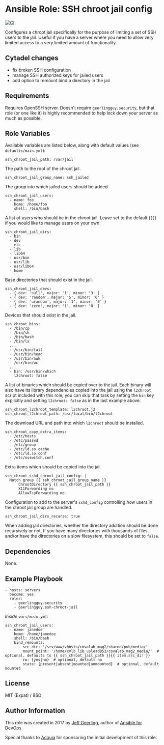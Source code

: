 # Ansible Role: SSH chroot jail config

[![CI](https://github.com/geerlingguy/ansible-role-ssh-chroot-jail/workflows/CI/badge.svg?event=push)](https://github.com/geerlingguy/ansible-role-ssh-chroot-jail/actions?query=workflow%3ACI)

Configures a chroot jail specifically for the purpose of limiting a set of SSH users to the jail. Useful if you have a server where you need to allow very limited access to a very limited amount of functionality.


## Cytadel changes

- fix broken SSH configuration
- manage SSH authorized keys for jailed users
- add option to remount bind a directory in the jail

## Requirements

Requires OpenSSH server. Doesn't require `geerlingguy.security`, but that role (or one like it) is highly recommended to help lock down your server as much as possible.

## Role Variables

Available variables are listed below, along with default values (see `defaults/main.yml`):

    ssh_chroot_jail_path: /var/jail

The path to the root of the chroot jail.

    ssh_chroot_jail_group_name: ssh_jailed

The group into which jailed users should be added.

    ssh_chroot_jail_users:
      - name: foo
        home: /home/foo
        shell: /bin/bash

A list of users who should be in the chroot jail. Leave set to the default (`[]`) if you would like to manage users on your own.

    ssh_chroot_jail_dirs:
      - bin
      - dev
      - etc
      - lib
      - lib64
      - usr/bin
      - usr/lib
      - usr/lib64
      - home

Base directories that should exist in the jail.

    ssh_chroot_jail_devs:
      - { dev: 'null', major: '1', minor: '3' }
      - { dev: 'random', major: '5', minor: '0' }
      - { dev: 'urandom', major: '1', minor: '5' }
      - { dev: 'zero', major: '1', minor: '8' }

Devices that should exist in the jail.

    ssh_chroot_bins:
      - /bin/cp
      - /bin/sh
      - /bin/bash
      - /bin/ls
      ...
      - /usr/bin/tail
      - /usr/bin/head
      - /usr/bin/awk
      - /usr/bin/wc
      ...
      - bin: /usr/bin/which
        l2chroot: false

A list of binaries which should be copied over to the jail. Each binary will also have its library dependencies copied into the jail using the `l2chroot` script included with this role; you can skip that task by setting the `bin` key explicitly and setting `l2chroot: false` as in the last example above.

    ssh_chroot_l2chroot_template: l2chroot.j2
    ssh_chroot_l2chroot_path: /usr/local/bin/l2chroot

The download URL and path into which `l2chroot` should be installed.

    ssh_chroot_copy_extra_items:
      - /etc/hosts
      - /etc/passwd
      - /etc/group
      - /etc/ld.so.cache
      - /etc/ld.so.conf
      - /etc/nsswitch.conf

Extra items which should be copied into the jail.

    ssh_chroot_sshd_chroot_jail_config: |
      Match group {{ ssh_chroot_jail_group_name }}
          ChrootDirectory {{ ssh_chroot_jail_path }}
          X11Forwarding no
          AllowTcpForwarding no

Configuration to add to the server's `sshd_config` controlling how users in the chroot jail group are handled.

    ssh_chroot_jail_dirs_recurse: true

When adding jail directories, whether the directory addition should be done recursively or not. If you have many directories with thousands of files, and/or have the directories on a slow filesystem, this should be set to `false`.

## Dependencies

None.

## Example Playbook

    - hosts: servers
      become: yes
      roles:
        - geerlingguy.security
        - geerlingguy.ssh-chroot-jail

*Inside `vars/main.yml`*:

    ssh_chroot_jail_users:
      - name: janedoe
        home: /home/janedoe
        shell: /bin/bash
        bind_remounts:
          - src_dir: '/srv/www/vhosts/covalab_mag2/shared/pub/media/'
            mount_point: '/home/cvlb_lib_upload853/covalab_mag2_media/'  # optional, defaults to {{ ssh_chroot_jail_path }}{{ item.src_dir }}
            rw: {yes|no}  # optional, default no
            state: {present|absent|mounted|unmounted}  # optional, default mounted
## License

MIT (Expat) / BSD

## Author Information

This role was created in 2017 by [Jeff Geerling](https://www.jeffgeerling.com/), author of [Ansible for DevOps](https://www.ansiblefordevops.com/).

Special thanks to [Acquia](https://www.acquia.com) for sponsoring the initial development of this role.
